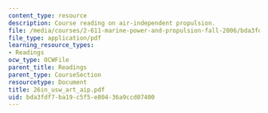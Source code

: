 ```yaml
---
content_type: resource
description: Course reading on air-independent propulsion.
file: /media/courses/2-611-marine-power-and-propulsion-fall-2006/bda3fdf7ba19c5f5e80436a9ccd07400_26in_usw_art_aip.pdf
file_type: application/pdf
learning_resource_types:
- Readings
ocw_type: OCWFile
parent_title: Readings
parent_type: CourseSection
resourcetype: Document
title: 26in_usw_art_aip.pdf
uid: bda3fdf7-ba19-c5f5-e804-36a9ccd07400
---
```


